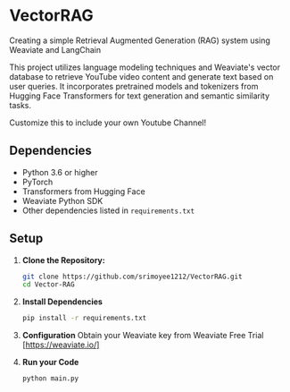 # VectorRAG
Creating a simple Retrieval Augmented Generation (RAG) system using Weaviate and LangChain

This project utilizes language modeling techniques and Weaviate's vector database to retrieve YouTube video content and generate text based on user queries. It incorporates pretrained models and tokenizers from Hugging Face Transformers for text generation and semantic similarity tasks.

Customize this to include your own Youtube Channel!

## Dependencies

- Python 3.6 or higher
- PyTorch
- Transformers from Hugging Face
- Weaviate Python SDK
- Other dependencies listed in `requirements.txt`

## Setup

1. **Clone the Repository:**
   ```bash
   git clone https://github.com/srimoyee1212/VectorRAG.git
   cd Vector-RAG

2. **Install Dependencies**
   ```bash
   pip install -r requirements.txt

4. **Configuration**
   Obtain your Weaviate key from Weaviate Free Trial [https://weaviate.io/]

5. **Run your Code**
   ```bash
   python main.py

